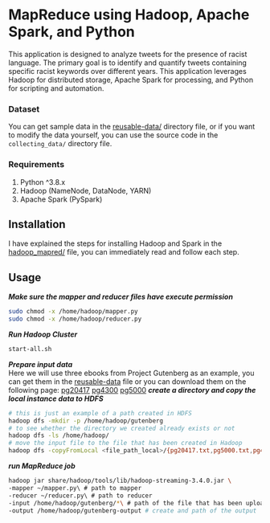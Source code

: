 # MapReduce using Hadoop, Apache Spark, and Python
This application is designed to analyze tweets for the presence of racist language. The primary goal is to identify and quantify tweets containing specific racist keywords over different years. This application leverages Hadoop for distributed storage, Apache Spark for processing, and Python for scripting and automation.

### Dataset
You can get sample data in the [reusable-data/](reusable-data) directory file, or if you want to modify the data yourself, you can use the source code in the ```collecting_data/``` directory file.

### Requirements
1. Python ^3.8.x
2. Hadoop (NameNode, DataNode, YARN)
3. Apache Spark (PySpark)

## Installation
I have explained the steps for installing Hadoop and Spark in the [hadoop_mapred/](hadoop_spark/README.md) file, you can immediately read and follow each step.

## Usage
***Make sure the mapper and reducer files have execute permission***
```bash
sudo chmod -x /home/hadoop/mapper.py
sudo chmod -x /home/hadoop/reducer.py
```
***Run Hadoop Cluster***
```bash
start-all.sh
```
***Prepare input data***\
Here we will use three ebooks from Project Gutenberg as an example, you can get them in the [reusable-data](reusable-data) file or you can download them on the following page: [pg20417](https://www.gutenberg.org/ebooks/20417.txt.utf-8) [pg4300](https://www.gutenberg.org/ebooks/4300.txt.utf-8) [pg5000](https://www.gutenberg.org/ebooks/5000.txt.utf-8)
***create a directory and copy the local instance data to HDFS***
```bash
# this is just an example of a path created in HDFS
hadoop dfs -mkdir -p /home/hadoop/gutenberg
# to see whether the directory we created already exists or not
hadoop dfs -ls /home/hadoop/
# move the input file to the file that has been created in Hadoop
hadoop dfs -copyFromLocal <file_path_local>/{pg20417.txt,pg5000.txt,pg4300.txt} /home/hadoop/gutenberg
```
***run MapReduce job***
```bash
hadoop jar share/hadoop/tools/lib/hadoop-streaming-3.4.0.jar \
-mapper ~/mapper.py\ # path to mapper
-reducer ~/reducer.py\ # path to reducer
-input /home/hadoop/gutenberg/*\ # path of the file that has been uploaded to HDFS
-output /home/hadoop/gutenberg-output # create and path of the output
